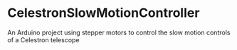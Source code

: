 # CelestronSlowMotionController
An Arduino project using stepper motors to control the slow motion controls of a Celestron telescope
